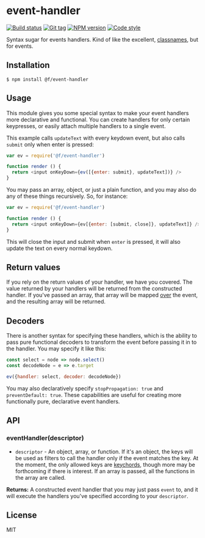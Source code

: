 
# event-handler

[![Build status][travis-image]][travis-url]
[![Git tag][git-image]][git-url]
[![NPM version][npm-image]][npm-url]
[![Code style][standard-image]][standard-url]

Syntax sugar for events handlers. Kind of like the excellent, [classnames](https://github.com/JedWatson/classnames), but for events.

## Installation

    $ npm install @f/event-handler

## Usage

This module gives you some special syntax to make your event handlers more declarative and functional. You can create handlers for only certain keypresses, or easily attach multiple handlers to a single event.

This example calls `updateText` with every keydown event, but also calls `submit` only when enter is pressed:

```js
var ev = require('@f/event-handler')

function render () {
  return <input onKeyDown={ev([{enter: submit}, updateText])} />
}
```

You may pass an array, object, or just a plain function, and you may also do any of these things recursively. So, for instance:

```js
var ev = require('@f/event-handler')

function render () {
  return <input onKeyDown={ev[{enter: [submit, close]}, updateText]} />
}
```

This will close the input and submit when `enter` is pressed, it will also update the text on every normal keydown.

## Return values

If you rely on the return values of your handler, we have you covered. The value returned by your handlers will be returned from the constructed handler. If you've passed an array, that array will be mapped [over](https://github.com/micro-js/over) the event, and the resulting array will be returned.

## Decoders

There is another syntax for specifying these handlers, which is the ability to pass pure functional decoders to transform the event before passing it in to the handler. You may specify it like this:

```js
const select = node => node.select()
const decodeNode = e => e.target

ev({handler: select, decoder: decodeNode})
```

You may also declaratively specify `stopPropagation: true` and `preventDefault: true`. These capabilities are useful for creating more functionally pure, declarative event handlers.

## API

### eventHandler(descriptor)

- `descriptor` - An object, array, or function. If it's an object, the keys will be used as filters to call the handler only if the event matches the key. At the moment, the only allowed keys are [keychords](https://github.com/micro-js/keychord), though more may be forthcoming if there is interest. If an array is passed, all the functions in the array are called.

**Returns:** A constructed event handler that you may just pass `event` to, and it will execute the handlers you've specified according to your `descriptor`.

## License

MIT

[travis-image]: https://img.shields.io/travis/micro-js/event-handler.svg?style=flat-square
[travis-url]: https://travis-ci.org/micro-js/event-handler
[git-image]: https://img.shields.io/github/tag/micro-js/event-handler.svg?style=flat-square
[git-url]: https://github.com/micro-js/event-handler
[standard-image]: https://img.shields.io/badge/code%20style-standard-brightgreen.svg?style=flat-square
[standard-url]: https://github.com/feross/standard
[npm-image]: https://img.shields.io/npm/v/@f/event-handler.svg?style=flat-square
[npm-url]: https://npmjs.org/package/@f/event-handler
